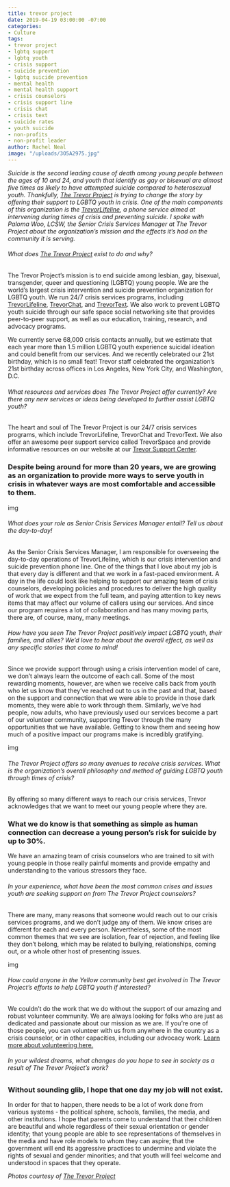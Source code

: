 ```yaml
---
title: trevor project
date: 2019-04-19 03:00:00 -07:00
categories:
- Culture
tags:
- trevor project
- lgbtq support
- lgbtq youth
- crisis support
- suicide prevention
- lgbtq suicide prevention
- mental health
- mental health support
- crisis counselors
- crisis support line
- crisis chat
- crisis text
- suicide rates
- youth suicide
- non-profits
- non-profit leader
author: Rachel Neal
image: "/uploads/3O5A2975.jpg"
---
```


_Suicide is the second leading cause of death among young people between the ages of 10 and 24, and youth that identify as gay or bisexual are almost five times as likely to have attempted suicide compared to heterosexual youth. Thankfully, [The Trevor Project](https://www.thetrevorproject.org/#sm.000cws2ec13r3f09spr22m5lp6l4y) is trying to change the story by offering their support to LGBTQ youth in crisis. One of the main components of this organization is the [TrevorLifeline](https://www.thetrevorproject.org/get-help-now/#sm.000cws2ec13r3f09spr22m5lp6l4y), a phone service aimed at intervening during times of crisis and preventing suicide. I spoke with Paloma Woo, LCSW, the Senior Crisis Services Manager at The Trevor Project about the organization’s mission and the effects it’s had on the community it is serving._
 
###### What does [The Trevor Project](https://www.thetrevorproject.org/#sm.000cws2ec13r3f09spr22m5lp6l4y) exist to do and why?   

The Trevor Project’s mission is to end suicide among lesbian, gay, bisexual, transgender, queer and questioning (LGBTQ) young people. We are the world’s largest crisis intervention and suicide prevention organization for LGBTQ youth. We run 24/7 crisis services programs, including [TrevorLifeline](https://www.thetrevorproject.org/get-help-now/#sm.000cws2ec13r3f09spr22m5lp6l4y), [TrevorChat](https://www.thetrevorproject.org/get-help-now/#sm.000cws2ec13r3f09spr22m5lp6l4y), and [TrevorText](https://www.thetrevorproject.org/get-help-now/#sm.000cws2ec13r3f09spr22m5lp6l4y). We also work to prevent LGBTQ youth suicide through our safe space social networking site that provides peer-to-peer support, as well as our education, training, research, and advocacy programs. 

We currently serve 68,000 crisis contacts annually, but we estimate that each year more than 1.5 million LGBTQ youth experience suicidal ideation and could benefit from our services. And we recently celebrated our 21st birthday, which is no small feat! Trevor staff celebrated the organization’s 21st birthday across offices in Los Angeles, New York City, and Washington, D.C.

###### What resources and services does The Trevor Project offer currently? Are there any new services or ideas being developed to further assist LGBTQ youth?  

The heart and soul of The Trevor Project is our 24/7 crisis services programs, which include TrevorLifeline, TrevorChat and TrevorText. We also offer an awesome peer support service called TrevorSpace and provide informative resources on our website at our [Trevor Support Center](https://www.thetrevorproject.org/resources/trevor-support-center/#sm.000cws2ec13r3f09spr22m5lp6l4y). 

### Despite being around for more than 20 years, we are growing as an organization to provide more ways to serve youth in crisis in whatever ways are most comfortable and accessible to them. 

img

###### What does your role as Senior Crisis Services Manager entail? Tell us about the day-to-day!

As the Senior Crisis Services Manager, I am responsible for overseeing the day-to-day operations of TrevorLifeline, which is our crisis intervention and suicide prevention phone line. One of the things that I love about my job is that every day is different and that we work in a fast-paced environment. A day in the life could look like helping to support our amazing team of crisis counselors, developing policies and procedures to deliver the high quality of work that we expect from the full team, and paying attention to key news items that may affect our volume of callers using our services. And since our program requires a lot of collaboration and has many moving parts, there are, of course, many, many meetings. 

###### How have you seen The Trevor Project positively impact LGBTQ youth, their families, and allies? We’d love to hear about the overall effect, as well as any specific stories that come to mind!

Since we provide support through using a crisis intervention model of care, we don’t always learn the outcome of each call. Some of the most rewarding moments, however, are when we receive calls back from youth who let us know that they’ve reached out to us in the past and that, based on the support and connection that we were able to provide in those dark moments, they were able to work through them. Similarly, we’ve had people, now adults, who have previously used our services become a part of our volunteer community, supporting Trevor through the many opportunities that we have available. Getting to know them and seeing how much of a positive impact our programs make is incredibly gratifying. 

img

###### The Trevor Project offers so many avenues to receive crisis services. What is the organization’s overall philosophy and method of guiding LGBTQ youth through times of crisis?

By offering so many different ways to reach our crisis services, Trevor acknowledges that we want to meet our young people where they are. 

### What we do know is that something as simple as human connection can decrease a young person’s risk for suicide by up to 30%.

We have an amazing team of crisis counselors who are trained to sit with young people in those really painful moments and provide empathy and understanding to the various stressors they face.  

###### In your experience, what have been the most common crises and issues youth are seeking support on from The Trevor Project counselors?

There are many, many reasons that someone would reach out to our crisis services programs, and we don’t judge any of them. We know crises are different for each and every person. Nevertheless, some of the most common themes that we see are isolation, fear of rejection, and feeling like they don’t belong, which may be related to bullying, relationships, coming out, or a whole other host of presenting issues. 

img

###### How could anyone in the Yellow community best get involved in The Trevor Project’s efforts to help LGBTQ youth if interested?

We couldn’t do the work that we do without the support of our amazing and robust volunteer community. We are always looking for folks who are just as dedicated and passionate about our mission as we are. If you’re one of those people, you can volunteer with us from anywhere in the country as a crisis counselor, or in other capacities, including our advocacy work. [Learn more about volunteering here.](https://www.thetrevorproject.org/get-involved/volunteer/#sm.000cws2ec13r3f09spr22m5lp6l4y)

###### In your wildest dreams, what changes do you hope to see in society as a result of The Trevor Project’s work?

### Without sounding glib, I hope that one day my job will not exist. 

In order for that to happen, there needs to be a lot of work done from various systems - the political sphere, schools, families, the media, and other institutions. I hope that parents come to understand that their children are beautiful and whole regardless of their sexual orientation or gender identity; that young people are able to see representations of themselves in the media and have role models to whom they can aspire; that the government will end its aggressive practices to undermine and violate the rights of sexual and gender minorities; and that youth will feel welcome and understood in spaces that they operate. 

_Photos courtesy of [The Trevor Project](https://www.thetrevorproject.org/#sm.000cws2ec13r3f09spr22m5lp6l4y)_